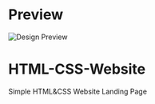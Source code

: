# Preview
![Design Preview](https://github.com/JunaidShamnad/HTML-CSS-Website/blob/main/HTML%26CSS%20Website.png)
# HTML-CSS-Website
Simple HTML&amp;CSS Website Landing Page
